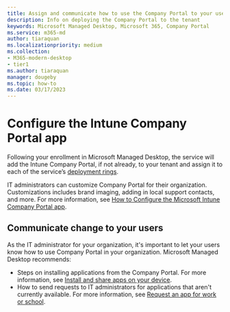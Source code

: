 ```yaml
---
title: Assign and communicate how to use the Company Portal to your users
description: Info on deploying the Company Portal to the tenant
keywords: Microsoft Managed Desktop, Microsoft 365, Company Portal
ms.service: m365-md
author: tiaraquan
ms.localizationpriority: medium
ms.collection: 
- M365-modern-desktop
- tier1
ms.author: tiaraquan
manager: dougeby
ms.topic: how-to
ms.date: 03/17/2023
---
```


# Configure the Intune Company Portal app

Following your enrollment in Microsoft Managed Desktop, the service will add the Intune Company Portal, if not already, to your tenant and assign it to each of the service’s [deployment rings](../operate/updates.md#microsoft-managed-desktop-deployment-rings).  

IT administrators can customize Company Portal for their organization. Customizations includes brand imaging, adding in local support contacts, and more. For more information, see [How to Configure the Microsoft Intune Company Portal app](/intune/company-portal-app).

## Communicate change to your users

As the IT administrator for your organization, it's important to let your users know how to use Company Portal in your organization. Microsoft Managed Desktop recommends:

- Steps on installing applications from the Company Portal. For more information, see [Install and share apps on your device](/intune-user-help/install-apps-cpapp-windows).
- How to send requests to IT administrators for applications that aren't currently available. For more information, see [Request an app for work or school](/intune-user-help/install-apps-cpapp-windows#request-an-app-for-work-or-school).
